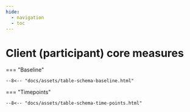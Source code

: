```yaml
---
hide:
  - navigation
  - toc
---
```


# Client (participant) core measures

=== "Baseline"

    --8<-- "docs/assets/table-schema-baseline.html"

=== "Timepoints"

    --8<-- "docs/assets/table-schema-time-points.html"


